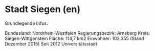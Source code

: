 # Stadt Siegen (en)

Grundlegende Infos:

Bundesland: 		Nordrhein-Westfalen
Regierungsbezirk:	Arnsberg
Kreis:				Siegen-Wittgenstein
Fläche:				114,7 km2
Einwohner:			102.355 (Stand Dezember 2015)
Seit 2012 Universitätsstadt
